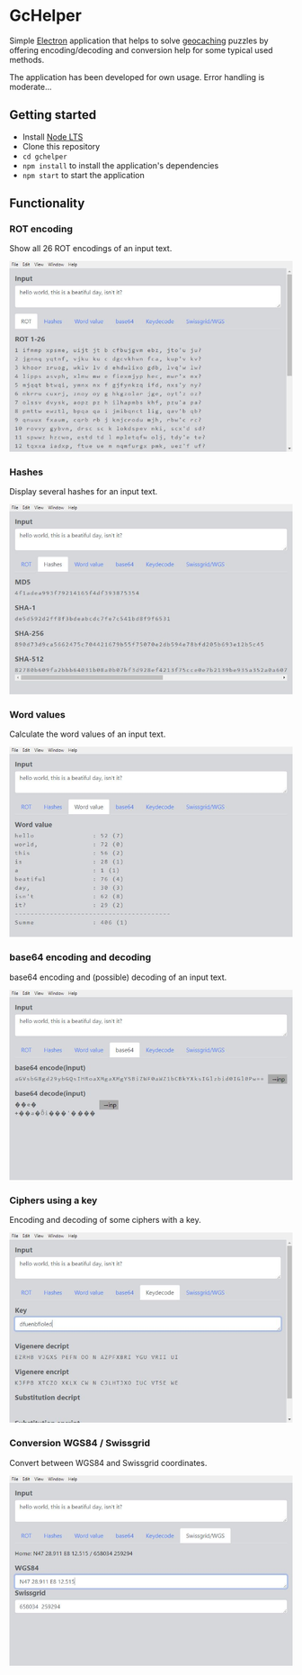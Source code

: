 # GcHelper

Simple [Electron](https://electron.atom.io) application that helps to
solve [geocaching](https://www.geocaching.com)  puzzles by offering encoding/decoding and conversion help for some typical used methods.

The application has been developed for own usage. Error handling is moderate...  


## Getting started

- Install [Node LTS](https://nodejs.org)
- Clone this repository
- `cd gchelper`
- `npm install` to install the application's dependencies
- `npm start` to start the application

## Functionality

### ROT encoding
Show all 26 ROT encodings of an input text. 

![screenshot](./assets/gchelper-screenshot-1.jpg)

### Hashes
Display several hashes for an input text.

![screenshot](./assets/gchelper-screenshot-2.jpg)


### Word values
Calculate the word values of an input text.

![screenshot](./assets/gchelper-screenshot-3.jpg)


### base64 encoding and decoding
base64 encoding and (possible) decoding of an input text.

![screenshot](./assets/gchelper-screenshot-4.jpg)


### Ciphers using a key
Encoding and decoding of some ciphers with a key.

![screenshot](./assets/gchelper-screenshot-5.jpg)


### Conversion WGS84 / Swissgrid
Convert between WGS84 and Swissgrid coordinates.

![screenshot](./assets/gchelper-screenshot-6.jpg)

